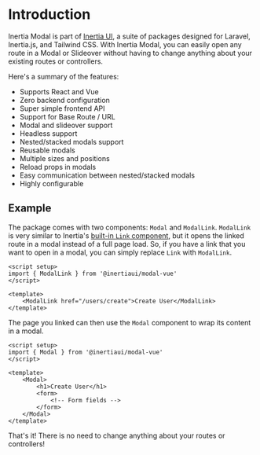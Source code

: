 # Introduction

Inertia Modal is part of [Inertia UI](https://inertiaui.com), a suite of packages designed for Laravel, Inertia.js, and Tailwind CSS. With Inertia Modal, you can easily open any route in a Modal or Slideover without having to change anything about your existing routes or controllers.

Here's a summary of the features:

- Supports React and Vue
- Zero backend configuration
- Super simple frontend API
- Support for Base Route / URL
- Modal and slideover support
- Headless support
- Nested/stacked modals support
- Reusable modals
- Multiple sizes and positions
- Reload props in modals
- Easy communication between nested/stacked modals
- Highly configurable

## Example

The package comes with two components: `Modal` and `ModalLink`. `ModalLink` is very similar to Inertia's [built-in `Link` component](https://inertiajs.com/links), but it opens the linked route in a modal instead of a full page load. So, if you have a link that you want to open in a modal, you can simply replace `Link` with `ModalLink`.

```vue
<script setup>
import { ModalLink } from '@inertiaui/modal-vue'
</script>

<template>
    <ModalLink href="/users/create">Create User</ModalLink>
</template>
```

The page you linked can then use the `Modal` component to wrap its content in a modal.

```vue
<script setup>
import { Modal } from '@inertiaui/modal-vue'
</script>

<template>
    <Modal>
        <h1>Create User</h1>
        <form>
            <!-- Form fields -->
        </form>
    </Modal>
</template>
```

That's it! There is no need to change anything about your routes or controllers!
